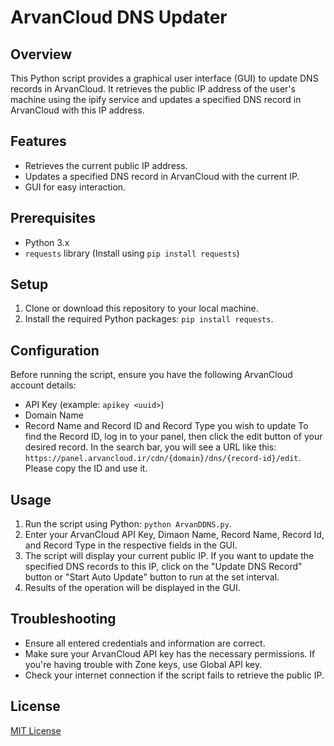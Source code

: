 # ArvanCloud DNS Updater

## Overview
This Python script provides a graphical user interface (GUI) to update DNS records in ArvanCloud. It retrieves the public IP address of the user's machine using the ipify service and updates a specified DNS record in ArvanCloud with this IP address.

## Features
- Retrieves the current public IP address.
- Updates a specified DNS record in ArvanCloud with the current IP.
- GUI for easy interaction.

## Prerequisites
- Python 3.x
- `requests` library (Install using `pip install requests`)

## Setup
1. Clone or download this repository to your local machine.
2. Install the required Python packages: `pip install requests`.

## Configuration
Before running the script, ensure you have the following ArvanCloud account details:
- API Key (example: `apikey <uuid>`)
- Domain Name
- Record Name and Record ID and Record Type you wish to update
To find the Record ID, log in to your panel, then click the edit button of your desired record. In the search bar, you will see a URL like this: `https://panel.arvancloud.ir/cdn/{domain}/dns/{record-id}/edit`. Please copy the ID and use it.

## Usage
1. Run the script using Python: `python ArvanDDNS.py`.
2. Enter your ArvanCloud API Key, Dimaon Name, Record Name, Record Id, and Record Type in the respective fields in the GUI.
3. The script will display your current public IP. If you want to update the specified DNS records to this IP, click on the "Update DNS Record" button or "Start Auto Update" button to run at the set interval.
4. Results of the operation will be displayed in the GUI.

## Troubleshooting
- Ensure all entered credentials and information are correct. 
- Make sure your ArvanCloud API key has the necessary permissions. If you're having trouble with Zone keys, use Global API key.
- Check your internet connection if the script fails to retrieve the public IP.

## License
[MIT License](LICENSE.md)
